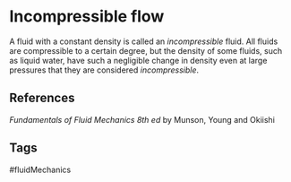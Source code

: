 # Incompressible flow

A fluid with a constant density is called an *incompressible* fluid. All fluids are compressible to a certain degree, but the density of some fluids, such as liquid water, have such a negligible change in density even at large pressures that they are considered *incompressible*.

## References
*Fundamentals of Fluid Mechanics 8th ed* by Munson, Young and Okiishi
## Tags
#fluidMechanics

